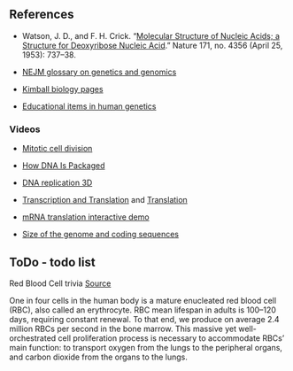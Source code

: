 ## References

- Watson, J. D., and F. H. Crick. “[Molecular Structure of Nucleic Acids; a Structure for Deoxyribose Nucleic Acid](https://www.nature.com/articles/171737a0).” Nature 171, no. 4356 (April 25, 1953): 737–38.

- [NEJM glossary on genetics and genomics](https://illustrated-glossary.nejm.org/index.html)

- [Kimball biology pages](http://biology-pages.info/)

- [Educational items in human genetics](http://atlasgeneticsoncology.org/GeneticEng.html)

### Videos

- [Mitotic cell division](https://www.youtube.com/watch?v=NR0mdDJMHIQ)

- [How DNA Is Packaged](http://www.hhmi.org/biointeractive/dna-packaging)

- [DNA replication 3D](https://www.youtube.com/watch?v=TNKWgcFPHqw)

- [Transcription and Translation](https://www.youtube.com/watch?v=41_Ne5mS2ls) and [Translation](https://www.youtube.com/watch?v=5bLEDd-PSTQ)

- [mRNA translation interactive demo](http://sepuplhs.org/high/sgi/teachers/genetics_act16_sim.html)

- [Size of the genome and coding sequences](http://www.hhmi.org/biointeractive/coding-sequences-dna)


## ToDo - todo list

Red Blood Cell trivia [Source](http://www.cell.com/ajhg/fulltext/S0002-9297(16)30141-0)

One in four cells in the human body is a mature enucleated red blood cell (RBC), also called an erythrocyte. RBC mean lifespan in adults is 100–120 days, requiring constant renewal. To that end, we produce on average 2.4 million RBCs per second in the bone marrow. This massive yet well-orchestrated cell proliferation process is necessary to accommodate RBCs’ main function: to transport oxygen from the lungs to the peripheral organs, and carbon dioxide from the organs to the lungs.



